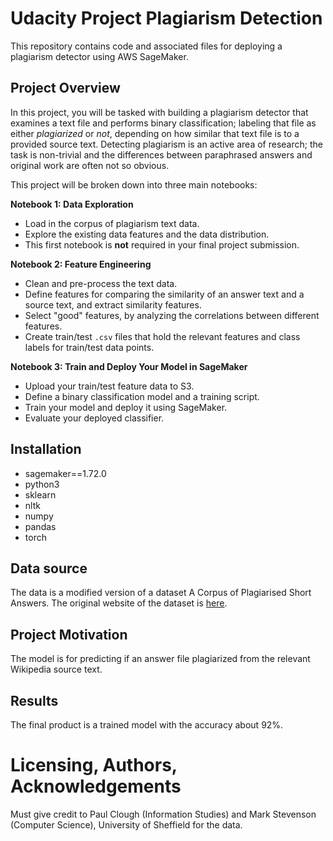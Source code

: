 # Udacity Project Plagiarism Detection

This repository contains code and associated files for deploying a plagiarism detector using AWS SageMaker.

## Project Overview

In this project, you will be tasked with building a plagiarism detector that examines a text file and performs binary classification; labeling that file as either *plagiarized* or *not*, depending on how similar that text file is to a provided source text. Detecting plagiarism is an active area of research; the task is non-trivial and the differences between paraphrased answers and original work are often not so obvious.

This project will be broken down into three main notebooks:

**Notebook 1: Data Exploration**
* Load in the corpus of plagiarism text data.
* Explore the existing data features and the data distribution.
* This first notebook is **not** required in your final project submission.

**Notebook 2: Feature Engineering**

* Clean and pre-process the text data.
* Define features for comparing the similarity of an answer text and a source text, and extract similarity features.
* Select "good" features, by analyzing the correlations between different features.
* Create train/test `.csv` files that hold the relevant features and class labels for train/test data points.

**Notebook 3: Train and Deploy Your Model in SageMaker**

* Upload your train/test feature data to S3.
* Define a binary classification model and a training script.
* Train your model and deploy it using SageMaker.
* Evaluate your deployed classifier.

## Installation
- sagemaker==1.72.0
- python3
- sklearn
- nltk
- numpy
- pandas
- torch

## Data source
The data is a modified version of a dataset A Corpus of Plagiarised Short Answers. The original website of the dataset is [here](https://ir.shef.ac.uk/cloughie/resources/plagiarism_corpus.html).

## Project Motivation
The model is for predicting if an answer file plagiarized from the relevant Wikipedia source text.

## Results
The final product is a trained model with the accuracy about 92%.

# Licensing, Authors, Acknowledgements
Must give credit to Paul Clough (Information Studies) and Mark Stevenson (Computer Science), University of Sheffield for the data.
